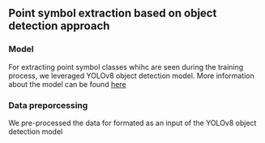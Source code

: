 ## Point symbol extraction based on object detection approach 

### Model 
For extracting point symbol classes whihc are seen during the training process, we leveraged YOLOv8 object detection model.
More information about the model can be found <a href='https://github.com/ultralytics/ultralytics'> here </a>

### Data preporcessing 
We pre-processed the data for formated as an input of the YOLOv8 object detection model


